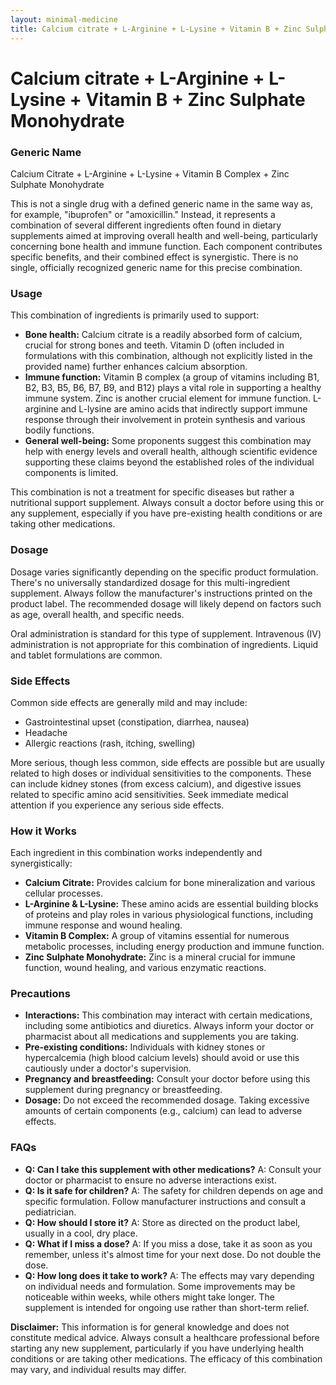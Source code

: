 ```yaml
---
layout: minimal-medicine
title: Calcium citrate + L-Arginine + L-Lysine + Vitamin B + Zinc Sulphate Monohydrate
---
```


# Calcium citrate + L-Arginine + L-Lysine + Vitamin B + Zinc Sulphate Monohydrate
### Generic Name
Calcium Citrate + L-Arginine + L-Lysine + Vitamin B Complex + Zinc Sulphate Monohydrate


This is not a single drug with a defined generic name in the same way as, for example, "ibuprofen" or "amoxicillin."  Instead, it represents a combination of several different ingredients often found in dietary supplements aimed at improving overall health and well-being, particularly concerning bone health and immune function.  Each component contributes specific benefits, and their combined effect is synergistic. There is no single, officially recognized generic name for this precise combination.


### Usage

This combination of ingredients is primarily used to support:

* **Bone health:** Calcium citrate is a readily absorbed form of calcium, crucial for strong bones and teeth.  Vitamin D (often included in formulations with this combination, although not explicitly listed in the provided name) further enhances calcium absorption.
* **Immune function:** Vitamin B complex (a group of vitamins including B1, B2, B3, B5, B6, B7, B9, and B12) plays a vital role in supporting a healthy immune system. Zinc is another crucial element for immune function.  L-arginine and L-lysine are amino acids that indirectly support immune response through their involvement in protein synthesis and various bodily functions.
* **General well-being:**  Some proponents suggest this combination may help with energy levels and overall health, although scientific evidence supporting these claims beyond the established roles of the individual components is limited.

This combination is not a treatment for specific diseases but rather a nutritional support supplement.  Always consult a doctor before using this or any supplement, especially if you have pre-existing health conditions or are taking other medications.


### Dosage

Dosage varies significantly depending on the specific product formulation.  There's no universally standardized dosage for this multi-ingredient supplement.  Always follow the manufacturer's instructions printed on the product label.  The recommended dosage will likely depend on factors such as age, overall health, and specific needs.


Oral administration is standard for this type of supplement.  Intravenous (IV) administration is not appropriate for this combination of ingredients.  Liquid and tablet formulations are common.


### Side Effects

Common side effects are generally mild and may include:

* Gastrointestinal upset (constipation, diarrhea, nausea)
* Headache
* Allergic reactions (rash, itching, swelling)

More serious, though less common, side effects are possible but are usually related to high doses or individual sensitivities to the components.  These can include kidney stones (from excess calcium), and digestive issues related to specific amino acid sensitivities.  Seek immediate medical attention if you experience any serious side effects.


### How it Works

Each ingredient in this combination works independently and synergistically:

* **Calcium Citrate:** Provides calcium for bone mineralization and various cellular processes.
* **L-Arginine & L-Lysine:**  These amino acids are essential building blocks of proteins and play roles in various physiological functions, including immune response and wound healing.
* **Vitamin B Complex:** A group of vitamins essential for numerous metabolic processes, including energy production and immune function.
* **Zinc Sulphate Monohydrate:**  Zinc is a mineral crucial for immune function, wound healing, and various enzymatic reactions.


### Precautions

* **Interactions:**  This combination may interact with certain medications, including some antibiotics and diuretics.  Always inform your doctor or pharmacist about all medications and supplements you are taking.
* **Pre-existing conditions:** Individuals with kidney stones or hypercalcemia (high blood calcium levels) should avoid or use this cautiously under a doctor's supervision.
* **Pregnancy and breastfeeding:**  Consult your doctor before using this supplement during pregnancy or breastfeeding.
* **Dosage:**  Do not exceed the recommended dosage.  Taking excessive amounts of certain components (e.g., calcium) can lead to adverse effects.

### FAQs

* **Q: Can I take this supplement with other medications?** A:  Consult your doctor or pharmacist to ensure no adverse interactions exist.
* **Q: Is it safe for children?** A:  The safety for children depends on age and specific formulation.  Follow manufacturer instructions and consult a pediatrician.
* **Q: How should I store it?** A: Store as directed on the product label, usually in a cool, dry place.
* **Q: What if I miss a dose?** A:  If you miss a dose, take it as soon as you remember, unless it's almost time for your next dose.  Do not double the dose.
* **Q: How long does it take to work?** A:  The effects may vary depending on individual needs and formulation.  Some improvements may be noticeable within weeks, while others might take longer.  The supplement is intended for ongoing use rather than short-term relief.


**Disclaimer:** This information is for general knowledge and does not constitute medical advice. Always consult a healthcare professional before starting any new supplement, particularly if you have underlying health conditions or are taking other medications.  The efficacy of this combination may vary, and individual results may differ.

